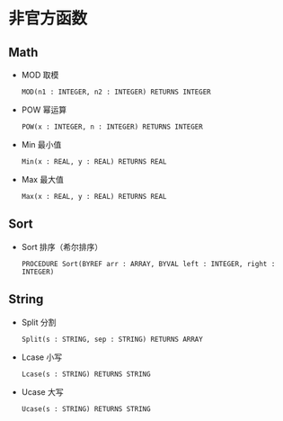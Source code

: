 # 非官方函数

## Math
* MOD 取模
    ```
    MOD(n1 : INTEGER, n2 : INTEGER) RETURNS INTEGER
    ```
* POW 幂运算
    ```
    POW(x : INTEGER, n : INTEGER) RETURNS INTEGER
    ```
* Min 最小值
    ```
    Min(x : REAL, y : REAL) RETURNS REAL
    ```
* Max 最大值
    ```
    Max(x : REAL, y : REAL) RETURNS REAL
    ```

## Sort
* Sort 排序（希尔排序）
    ```
    PROCEDURE Sort(BYREF arr : ARRAY, BYVAL left : INTEGER, right : INTEGER)
    ```

## String
* Split 分割
    ```
    Split(s : STRING, sep : STRING) RETURNS ARRAY
    ```
* Lcase 小写
    ```
    Lcase(s : STRING) RETURNS STRING
    ```
* Ucase 大写
    ```
    Ucase(s : STRING) RETURNS STRING
    ```
